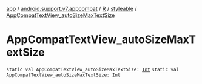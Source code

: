 [app](../../../index.md) / [android.support.v7.appcompat](../../index.md) / [R](../index.md) / [styleable](index.md) / [AppCompatTextView_autoSizeMaxTextSize](.)

# AppCompatTextView_autoSizeMaxTextSize

`static val AppCompatTextView_autoSizeMaxTextSize: `[`Int`](https://kotlinlang.org/api/latest/jvm/stdlib/kotlin/-int/index.html)
`static val AppCompatTextView_autoSizeMaxTextSize: `[`Int`](https://kotlinlang.org/api/latest/jvm/stdlib/kotlin/-int/index.html)